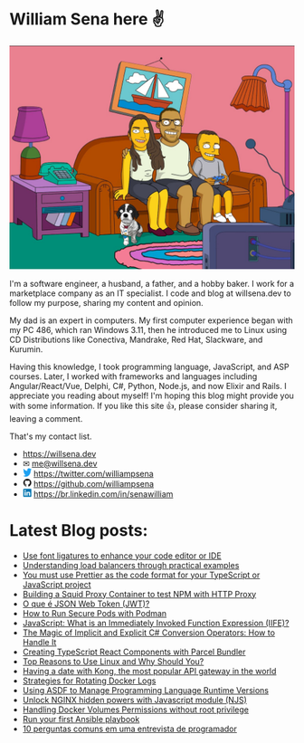 # William Sena here ✌

![william sena family](/images/willsena-family.jpg)

I'm a software engineer, a husband, a father, and a hobby baker. I work for a marketplace company as an IT specialist. I code and blog at willsena.dev to follow my purpose, sharing my content and opinion.

My dad is an expert in computers. My first computer experience began with my PC 486, which ran Windows 3.11, then he introduced me to Linux using CD Distributions like Conectiva, Mandrake, Red Hat, Slackware, and Kurumin.

Having this knowledge, I took programming language, JavaScript, and ASP courses. Later, I worked with frameworks and languages including Angular/React/Vue, Delphi, C#, Python, Node.js, and now Elixir and Rails.
I appreciate you reading about myself! I'm hoping this blog might provide you with some information. If you like this site 👍, please consider sharing it, leaving a comment.

That's my contact list.

* https://willsena.dev
* ✉ me@willsena.dev
* <img src="./images/twitter.svg" width="15rem" /> https://twitter.com/williampsena
* <img src="./images/github.svg" width="15rem" /> https://github.com/williampsena
* <img src="./images/linkedin.svg" width="15rem" /> https://br.linkedin.com/in/senawilliam


# Latest Blog posts:

- [Use font ligatures to enhance your code editor or IDE](https://willsena.dev/use-font-ligatures-to-enhance-your-code-editor-or-ide/)
- [Understanding load balancers through practical examples](https://willsena.dev/understanding-load-balancers-through-practical-examples/)
- [You must use Prettier as the code format for your TypeScript or JavaScript project](https://willsena.dev/you-must-use-prettier-as-the-code-format-for-your-typescript-or-javascript-project/)
- [Building a Squid Proxy Container to test NPM with HTTP Proxy](https://willsena.dev/building-a-squid-proxy-container-to-test-npm-with-http-proxy/)
- [O que é JSON Web Token (JWT)?](https://willsena.dev/o-que-sao-json-web-tokens-jwt/)
- [How to Run Secure Pods with Podman](https://willsena.dev/how-to-run-secure-pods-with-podman/)
- [JavaScript: What is an Immediately Invoked Function Expression (IIFE)?](https://willsena.dev/javascript-what-is-an-immediately-invoked-function-expression-iife/)
- [The Magic of Implicit and Explicit C# Conversion Operators: How to Handle It](https://willsena.dev/the-magic-of-implicit-and-explicit-c-conversion-operators-how-to-handle-it/)
- [Creating TypeScript React Components with Parcel Bundler](https://willsena.dev/creating-typescript-react-components-with-parcel-bundler/)
- [Top Reasons to Use Linux and Why Should You?](https://willsena.dev/top-reasons-and-why-should-you-use-linux/)
- [Having a date with Kong, the most popular API gateway in the world](https://willsena.dev/having-a-date-with-kong-the-most-popular-api-gateway-in-the-world/)
- [Strategies for Rotating Docker Logs](https://willsena.dev/strategies-for-rotating-docker-logs/)
- [Using ASDF to Manage Programming Language Runtime Versions](https://willsena.dev/using-asdf-to-manage-programming-language-runtime-versions/)
- [Unlock NGINX hidden powers with Javascript module (NJS)](https://willsena.dev/unlock-nginx-hidden-powers-with-javascript-module-njs/)
- [Handling Docker Volumes Permissions without root privilege](https://willsena.dev/handling-docker-volumes-permissions-without-root-privilege/)
- [Run your first Ansible playbook](https://willsena.dev/run-your-first-ansible-playbook/)
- [10 perguntas comuns em uma entrevista de programador](https://willsena.dev/10-perguntas-comuns-em-uma-entrevista-de-programador/)